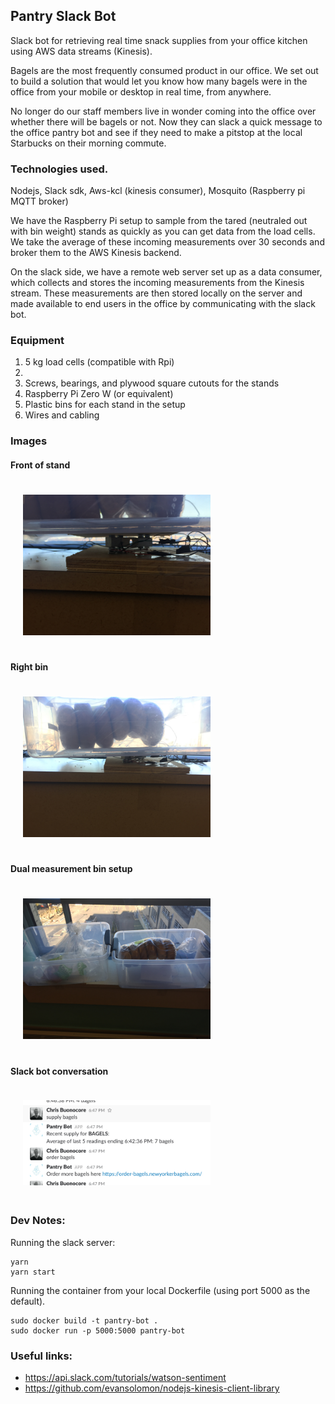 Pantry Slack Bot
---

Slack bot for retrieving real time snack supplies from your office kitchen using AWS data streams (Kinesis).

Bagels are the most frequently consumed product in our office. We set out to build a solution that would let you know how many bagels were in the office from your mobile or desktop in real time, from anywhere. 

No longer do our staff members live in wonder coming into the office over whether there will be bagels or not. Now they can slack a quick message to the office pantry bot and see if they need to make a pitstop at the local Starbucks on their morning commute.

### Technologies used.

Nodejs, Slack sdk, Aws-kcl (kinesis consumer), Mosquito (Raspberry pi MQTT broker)

We have the Raspberry Pi setup to sample from the tared (neutraled out with bin weight) stands as quickly as you can get data from the load cells. We take the average of these incoming measurements over 30 seconds and broker them to the AWS Kinesis backend.

On the slack side, we have a remote web server set up as a data consumer, which collects and stores the incoming measurements from the Kinesis stream. These measurements are then stored locally on the server and made available to end users in the office by communicating with the slack bot.


### Equipment

<ol>
    <li>5 kg load cells (compatible with Rpi)<li>
    <li>Screws, bearings, and plywood square cutouts for the stands</li>
    <li>Raspberry Pi Zero W (or equivalent)</li>
    <li>Plastic bins for each stand in the setup</li>
    <li>Wires and cabling</h4>
</ol>


### Images
<h4>Front of stand</h4>
<img src="./img/stand_front.jpg" style="margin: 0 auto; width: 300px; margin: 20px"/>
<h4>Right bin</h4>
<img src="./img/setup_right.jpg" style="margin: 0 auto; width: 300px; margin: 20px"/>
<h4>Dual measurement bin setup</h4>
<img src="./img/setup.jpg" style="margin: 0 auto; width: 300px; margin: 20px"/>
<h4>Slack bot conversation</h4>
<img src="./img/bagels.jpg" style="margin: 0 auto; width: 300px; margin: 20px"/>

### Dev Notes:
Running the slack server:
```
yarn
yarn start
```

Running the container from your local Dockerfile (using port 5000 as the default).
```
sudo docker build -t pantry-bot .
sudo docker run -p 5000:5000 pantry-bot
```

### Useful links:
* https://api.slack.com/tutorials/watson-sentiment
* https://github.com/evansolomon/nodejs-kinesis-client-library